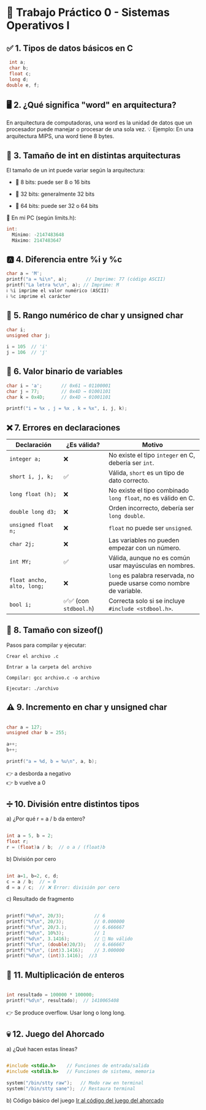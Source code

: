 # 🧠 Trabajo Práctico 0  - Sistemas Operativos I

## ✅ 1. Tipos de datos básicos en C
  
```c  
 int a;  
 char b;
 float c;  
 long d; 
double e, f;
```

  ## 🖥️ 2. ¿Qué significa "word" en arquitectura?
     
En arquitectura de computadoras, una word es la unidad de datos que un procesador puede manejar o procesar de una sola vez.
💡 Ejemplo: En una arquitectura MIPS, una word tiene 8 bytes.

## 🧮 3. Tamaño de int en distintas arquitecturas


El tamaño de un int puede variar según la arquitectura:

- 🧱 8 bits: puede ser 8 o 16 bits

- 🧱 32 bits: generalmente 32 bits

- 🧱 64 bits: puede ser 32 o 64 bits

📎 En mi PC (según limits.h):  
```c
int:  
  Mínimo: -2147483648    
  Máximo: 2147483647
```

## 🅰️ 4. Diferencia entre %i y %c
```c
char a = 'M';  
printf("a = %i\n", a);       // Imprime: 77 (código ASCII)  
printf("La letra %c\n", a); // Imprime: M  
ℹ️ %i imprime el valor numérico (ASCII)  
ℹ️ %c imprime el carácter
```

## 🔢 5. Rango numérico de char y unsigned char
```c
char i;  
unsigned char j;  
  
i = 105  // 'i'  
j = 106  // 'j'  
```

## 🔡 6. Valor binario de variables
```c
char i = 'a';       // 0x61 → 01100001  
char j = 77;        // 0x4D → 01001101  
char k = 0x4D;      // 0x4D → 01001101  
  
printf("i = %x , j = %x , k = %x", i, j, k);  
```

## ❌ 7. Errores en declaraciones
| Declaración                  | ¿Es válida? | Motivo                                                                  |
|-----------------------------|-------------|-------------------------------------------------------------------------|
| `integer a;`                | ❌          | No existe el tipo `integer` en C, debería ser `int`.                   |
| `short i, j, k;`            | ✅          | Válida, `short` es un tipo de dato correcto.                           |
| `long float (h);`           | ❌          | No existe el tipo combinado `long float`, no es válido en C.           |
| `double long d3;`           | ❌          | Orden incorrecto, debería ser `long double`.                          |
| `unsigned float n;`         | ❌          | `float` no puede ser `unsigned`.                                       |
| `char 2j;`                  | ❌          | Las variables no pueden empezar con un número.                        |
| `int MY;`                   | ✅          | Válida, aunque no es común usar mayúsculas en nombres.                |
| `float ancho, alto, long;`  | ❌          | `long` es palabra reservada, no puede usarse como nombre de variable. |
| `bool i;`                   | ✅✅ (con `stdbool.h`) | Correcta solo si se incluye `#include <stdbool.h>`.             |


## 📏 8. Tamaño con sizeof()
Pasos para compilar y ejecutar:

`Crear el archivo .c`  

`Entrar a la carpeta del archivo`  

`Compilar: gcc archivo.c -o archivo`  

`Ejecutar: ./archivo`  

## ⚠️ 9. Incremento en char y unsigned char
```c  
  
char a = 127;  
unsigned char b = 255;
  
a++;  
b++;  
  
printf("a = %d, b = %u\n", a, b);
```  
👉 a desborda a negativo  
👉 b vuelve a 0

  ## ➗ 10. División entre distintos tipos
a) ¿Por qué r = a / b da entero?
```c  
  
int a = 5, b = 2;  
float r;  
r = (float)a / b;  // o a / (float)b
```  
b) División por cero

```c  
  
int a=1, b=2, c, d;  
c = a / b;  // = 0  
d = a / c;  // ❌ Error: división por cero
```  
c) Resultado de fragmento
```c  
  
printf("%d\n", 20/3);           // 6  
printf("%f\n", 20/3);           // 0.000000  
printf("%f\n", 20/3.);          // 6.666667  
printf("%d\n", 10%3);           // 1  
printf("%d\n", 3.1416);         // 🛑 No válido  
printf("%f\n", (double)20/3);   // 6.666667  
printf("%f\n", (int)3.1416);    // 3.000000  
printf("%d\n", (int)3.1416);  //3
```

## 🧮 11. Multiplicación de enteros
```c  
  
int resultado = 100000 * 100000;  
printf("%d\n", resultado);  // 1410065408
```  
👉 Se produce overflow. Usar long o long long.  

## 💀 12. Juego del Ahorcado
a) ¿Qué hacen estas líneas?
```c  
  
#include <stdio.h>    // Funciones de entrada/salida  
#include <stdlib.h>   // Funciones de sistema, memoria  
  
system("/bin/stty raw");   // Modo raw en terminal  
system("/bin/stty sane");  // Restaura terminal
```
b) Código básico del juego
[Ir al código del juego del ahorcado](TrabajosPractos/0/ahorcadito.c)
